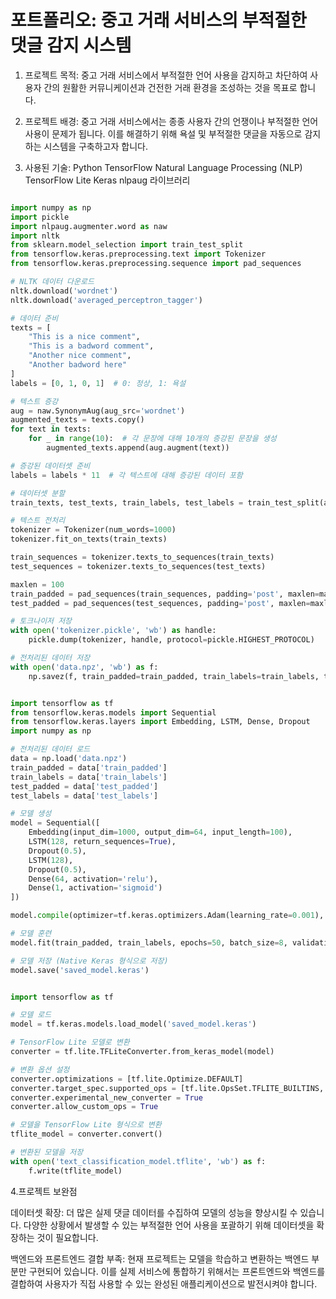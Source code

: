 # 포트폴리오: 중고 거래 서비스의 부적절한 댓글 감지 시스템



1. 프로젝트 목적:
   중고 거래 서비스에서 부적절한 언어 사용을 감지하고 차단하여 사용자 간의 원활한 커뮤니케이션과 건전한 거래 환경을 조성하는 것을 목표로 합니다.

2. 프로젝트 배경:
   중고 거래 서비스에서는 종종 사용자 간의 언쟁이나 부적절한 언어 사용이 문제가 됩니다. 이를 해결하기 위해 욕설 및 부적절한 댓글을 자동으로 감지하는 시스템을 구축하고자 합니다.

3. 사용된 기술:
   Python
   TensorFlow
   Natural Language Processing (NLP)
   TensorFlow Lite
   Keras
   nlpaug 라이브러리

```python

import numpy as np
import pickle
import nlpaug.augmenter.word as naw
import nltk
from sklearn.model_selection import train_test_split
from tensorflow.keras.preprocessing.text import Tokenizer
from tensorflow.keras.preprocessing.sequence import pad_sequences

# NLTK 데이터 다운로드
nltk.download('wordnet')
nltk.download('averaged_perceptron_tagger')

# 데이터 준비
texts = [
    "This is a nice comment",
    "This is a badword comment",
    "Another nice comment",
    "Another badword here"
]
labels = [0, 1, 0, 1]  # 0: 정상, 1: 욕설

# 텍스트 증강
aug = naw.SynonymAug(aug_src='wordnet')
augmented_texts = texts.copy()
for text in texts:
    for _ in range(10):  # 각 문장에 대해 10개의 증강된 문장을 생성
        augmented_texts.append(aug.augment(text))

# 증강된 데이터셋 준비
labels = labels * 11  # 각 텍스트에 대해 증강된 데이터 포함

# 데이터셋 분할
train_texts, test_texts, train_labels, test_labels = train_test_split(augmented_texts, labels, test_size=0.2)

# 텍스트 전처리
tokenizer = Tokenizer(num_words=1000)
tokenizer.fit_on_texts(train_texts)

train_sequences = tokenizer.texts_to_sequences(train_texts)
test_sequences = tokenizer.texts_to_sequences(test_texts)

maxlen = 100
train_padded = pad_sequences(train_sequences, padding='post', maxlen=maxlen)
test_padded = pad_sequences(test_sequences, padding='post', maxlen=maxlen)

# 토크나이저 저장
with open('tokenizer.pickle', 'wb') as handle:
    pickle.dump(tokenizer, handle, protocol=pickle.HIGHEST_PROTOCOL)

# 전처리된 데이터 저장
with open('data.npz', 'wb') as f:
    np.savez(f, train_padded=train_padded, train_labels=train_labels, test_padded=test_padded, test_labels=test_labels)

```

``` python

import tensorflow as tf
from tensorflow.keras.models import Sequential
from tensorflow.keras.layers import Embedding, LSTM, Dense, Dropout
import numpy as np

# 전처리된 데이터 로드
data = np.load('data.npz')
train_padded = data['train_padded']
train_labels = data['train_labels']
test_padded = data['test_padded']
test_labels = data['test_labels']

# 모델 생성
model = Sequential([
    Embedding(input_dim=1000, output_dim=64, input_length=100),
    LSTM(128, return_sequences=True),
    Dropout(0.5),
    LSTM(128),
    Dropout(0.5),
    Dense(64, activation='relu'),
    Dense(1, activation='sigmoid')
])

model.compile(optimizer=tf.keras.optimizers.Adam(learning_rate=0.001), loss='binary_crossentropy', metrics=['accuracy'])

# 모델 훈련
model.fit(train_padded, train_labels, epochs=50, batch_size=8, validation_data=(test_padded, test_labels))

# 모델 저장 (Native Keras 형식으로 저장)
model.save('saved_model.keras')

```

```python

import tensorflow as tf

# 모델 로드
model = tf.keras.models.load_model('saved_model.keras')

# TensorFlow Lite 모델로 변환
converter = tf.lite.TFLiteConverter.from_keras_model(model)

# 변환 옵션 설정
converter.optimizations = [tf.lite.Optimize.DEFAULT]
converter.target_spec.supported_ops = [tf.lite.OpsSet.TFLITE_BUILTINS, tf.lite.OpsSet.SELECT_TF_OPS]
converter.experimental_new_converter = True
converter.allow_custom_ops = True

# 모델을 TensorFlow Lite 형식으로 변환
tflite_model = converter.convert()

# 변환된 모델을 저장
with open('text_classification_model.tflite', 'wb') as f:
    f.write(tflite_model)

```

4.프로젝트 보완점

데이터셋 확장:
더 많은 실제 댓글 데이터를 수집하여 모델의 성능을 향상시킬 수 있습니다. 다양한 상황에서 발생할 수 있는 부적절한 언어 사용을 포괄하기 위해 데이터셋을 확장하는 것이 필요합니다.

백엔드와 프론트엔드 결합 부족:
현재 프로젝트는 모델을 학습하고 변환하는 백엔드 부분만 구현되어 있습니다. 이를 실제 서비스에 통합하기 위해서는 프론트엔드와 백엔드를 결합하여 사용자가 직접 사용할 수 있는 완성된 애플리케이션으로 발전시켜야 합니다.
